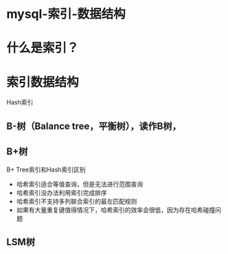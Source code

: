 # mysql-索引-数据结构



# 什么是索引？







# 索引数据结构

Hash索引



## B-树（Balance tree，平衡树），读作B树，



## B+树







B+ Tree索引和Hash索引区别

- 哈希索引适合等值查询，但是无法进行范围查询 
- 哈希索引没办法利用索引完成排序 
- 哈希索引不支持多列联合索引的最左匹配规则 
- 如果有大量重复键值得情况下，哈希索引的效率会很低，因为存在哈希碰撞问题

## LSM树





